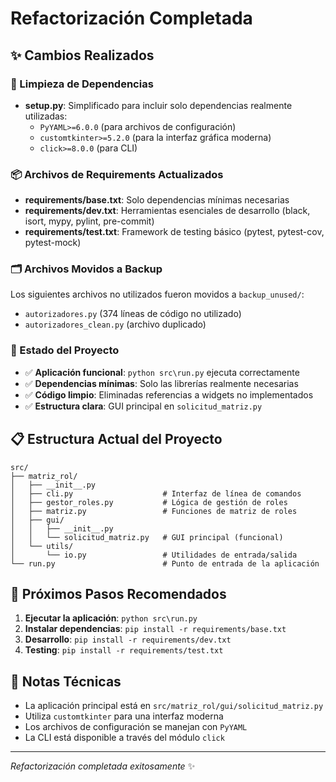 # Refactorización Completada

## ✨ Cambios Realizados

### 🧹 Limpieza de Dependencias
- **setup.py**: Simplificado para incluir solo dependencias realmente utilizadas:
  - `PyYAML>=6.0.0` (para archivos de configuración)
  - `customtkinter>=5.2.0` (para la interfaz gráfica moderna)
  - `click>=8.0.0` (para CLI)

### 📦 Archivos de Requirements Actualizados
- **requirements/base.txt**: Solo dependencias mínimas necesarias
- **requirements/dev.txt**: Herramientas esenciales de desarrollo (black, isort, mypy, pylint, pre-commit)
- **requirements/test.txt**: Framework de testing básico (pytest, pytest-cov, pytest-mock)

### 🗂️ Archivos Movidos a Backup
Los siguientes archivos no utilizados fueron movidos a `backup_unused/`:
- `autorizadores.py` (374 líneas de código no utilizado)
- `autorizadores_clean.py` (archivo duplicado)

### 🚀 Estado del Proyecto
- ✅ **Aplicación funcional**: `python src\run.py` ejecuta correctamente
- ✅ **Dependencias mínimas**: Solo las librerías realmente necesarias
- ✅ **Código limpio**: Eliminadas referencias a widgets no implementados
- ✅ **Estructura clara**: GUI principal en `solicitud_matriz.py`

## 📋 Estructura Actual del Proyecto

```
src/
├── matriz_rol/
│   ├── __init__.py
│   ├── cli.py                    # Interfaz de línea de comandos
│   ├── gestor_roles.py           # Lógica de gestión de roles
│   ├── matriz.py                 # Funciones de matriz de roles
│   ├── gui/
│   │   ├── __init__.py
│   │   └── solicitud_matriz.py   # GUI principal (funcional)
│   └── utils/
│       └── io.py                 # Utilidades de entrada/salida
└── run.py                        # Punto de entrada de la aplicación
```

## 🎯 Próximos Pasos Recomendados

1. **Ejecutar la aplicación**: `python src\run.py`
2. **Instalar dependencias**: `pip install -r requirements/base.txt`
3. **Desarrollo**: `pip install -r requirements/dev.txt`
4. **Testing**: `pip install -r requirements/test.txt`

## 📝 Notas Técnicas

- La aplicación principal está en `src/matriz_rol/gui/solicitud_matriz.py`
- Utiliza `customtkinter` para una interfaz moderna
- Los archivos de configuración se manejan con `PyYAML`
- La CLI está disponible a través del módulo `click`

---
*Refactorización completada exitosamente* ✨
